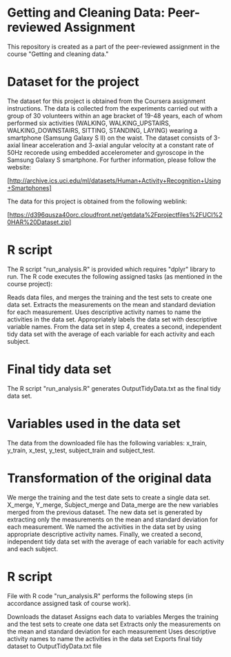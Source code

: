 # Getting and Cleaning Data: Peer-reviewed Assignment
This repository is created as a part of the peer-reviewed assignment in the course "Getting and cleaning data."

# Dataset for the project
The dataset for this project is obtained from the Coursera assignment instructions. The data is collected from the experiments carried out with a group of 30 volunteers within an age bracket of 19-48 years, each of whom performed six activities (WALKING, WALKING_UPSTAIRS, WALKING_DOWNSTAIRS, SITTING, STANDING, LAYING) wearing a smartphone (Samsung Galaxy S II) on the waist. The dataset consists of 3-axial linear acceleration and 3-axial angular velocity at a constant rate of 50Hz recorede using embedded accelerometer and gyroscope in the Samsung Galaxy S smartphone. For further information, please follow the website:

[http://archive.ics.uci.edu/ml/datasets/Human+Activity+Recognition+Using+Smartphones]

The data for this project is obtained from the following weblink:

[https://d396qusza40orc.cloudfront.net/getdata%2Fprojectfiles%2FUCI%20HAR%20Dataset.zip]

# R script
The R script "run_analysis.R" is provided which requires "dplyr" library to run. The R code executes the following assigned tasks (as mentioned in the course project):

Reads data files, and merges the training and the test sets to create one data set.
Extracts the measurements on the mean and standard deviation for each measurement.
Uses descriptive activity names to name the activities in the data set.
Appropriately labels the data set with descriptive variable names.
From the data set in step 4, creates a second, independent tidy data set with the average of each variable for each activity and each subject.
# Final tidy data set
The R script "run_analysis.R" generates OutputTidyData.txt as the final tidy data set.



# Variables used in the data set
The data from the downloaded file has the following variables: x_train, y_train, x_test, y_test, subject_train and subject_test.

# Transformation of the original data
We merge the training and the test date sets to create a single data set. X_merge, Y_merge, Subject_merge and Data_merge are the new variables merged from the previous dataset. The new data set is generated by extracting only the measurements on the mean and standard deviation for each measurement. We named the activities in the data set by using appropriate descriptive activity names. Finally, we created a second, independent tidy data set with the average of each variable for each activity and each subject.

# R script
File with R code "run_analysis.R" performs the following steps (in accordance assigned task of course work).

Downloads the dataset
Assigns each data to variables
Merges the training and the test sets to create one data set
Extracts only the measurements on the mean and standard deviation for each measurement
Uses descriptive activity names to name the activities in the data set
Exports final tidy dataset to OutputTidyData.txt file


